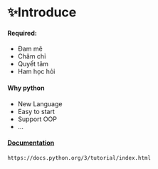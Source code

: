# ✨Introduce

#### Required:

- Đam mê
- Chăm chỉ
- Quyết tâm
- Ham học hỏi

#### Why python

- New Language
- Easy to start
- Support OOP
- ...

#### [Documentation](https://docs.python.org/3/tutorial/index.html)

```
https://docs.python.org/3/tutorial/index.html
```

